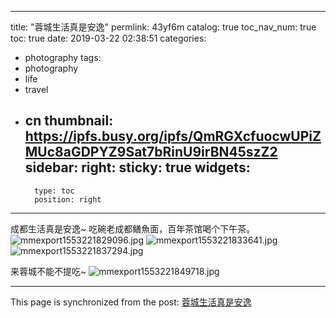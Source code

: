 
---
title: "蓉城生活真是安逸"
permlink: 43yf6m
catalog: true
toc_nav_num: true
toc: true
date: 2019-03-22 02:38:51
categories:
- photography
tags:
- photography
- life
- travel
- cn
thumbnail: https://ipfs.busy.org/ipfs/QmRGXcfuocwUPiZMUc8aGDPYZ9Sat7bRinU9irBN45szZ2
sidebar:
    right:
        sticky: true
widgets:
    -
        type: toc
        position: right
---


成都生活真是安逸~
吃碗老成都鳝魚面，百年茶馆喝个下午茶。
![mmexport1553221829096.jpg](https://ipfs.busy.org/ipfs/QmRGXcfuocwUPiZMUc8aGDPYZ9Sat7bRinU9irBN45szZ2)
![mmexport1553221833641.jpg](https://ipfs.busy.org/ipfs/QmQizF1sEwtAJZPBPyufBmJzQgvmPgXpLXJYznj2kX6Ugx)
![mmexport1553221837294.jpg](https://ipfs.busy.org/ipfs/Qma9VLwSzZV39SQ3PhBxMqWBdGQ6g165VAf4ZjYpQEYJiV)

来蓉城不能不提吃~
![mmexport1553221849718.jpg](https://ipfs.busy.org/ipfs/QmQ3KumAwLbz52FSGoExArNeVuQKjMYyinfYdT4EeUMxRn)



- - -

This page is synchronized from the post: [蓉城生活真是安逸](https://steemit.com/@andrewma/43yf6m)
